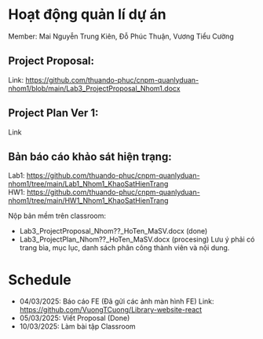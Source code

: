 # Hoạt động quản lí dự án
Member: Mai Nguyễn Trung Kiên, Đỗ Phúc Thuận, Vương Tiểu Cường
## Project Proposal: 
  Link: https://github.com/thuando-phuc/cnpm-quanlyduan-nhom1/blob/main/Lab3_ProjectProposal_Nhom1.docx
## Project Plan Ver 1: 
  Link
## Bản báo cáo khảo sát hiện trạng: 
  Lab1: https://github.com/thuando-phuc/cnpm-quanlyduan-nhom1/tree/main/Lab1_Nhom1_KhaoSatHienTrang <br>
  HW1: https://github.com/thuando-phuc/cnpm-quanlyduan-nhom1/tree/main/HW1_Nhom1_KhaoSatHienTrang

Nộp bản mềm trên classroom:
+ Lab3_ProjectProposal_Nhom??_HoTen_MaSV.docx (done)
+ Lab3_ProjectPlan_Nhom??_HoTen_MaSV.docx (procesing)
Lưu ý phải có trang bìa, mục lục, danh sách phân công thành viên và nội dung.

# Schedule
+ 04/03/2025: Báo cáo FE (Đã gửi các ảnh màn hình FE)
              Link: https://github.com/VuongTCuong/Library-website-react
+ 05/03/2025: Viết Proposal (Done)
+ 10/03/2025: Làm bài tập Classroom
